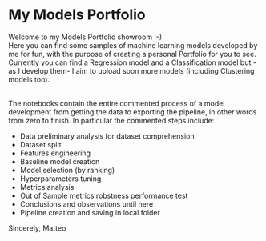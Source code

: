 # My Models Portfolio <br>
Welcome to my Models Portfolio showroom :-) <br> 
Here you can find some samples of machine learning models developed by me for fun, with the purpose of creating a personal Portfolio for you to see. <br>
 Currently you can find a Regression model and a Classification model but -as I develop them- I aim to upload soon more models (including Clustering models too).  <br> <br>

The notebooks contain the entire commented process of a model development from getting the data to exporting the pipeline, in other words from zero to finish.
In particular the commented steps include:

- Data preliminary analysis for dataset comprehension
- Dataset split
- Features engineering
- Baseline model creation
- Model selection (by ranking)
- Hyperparameters tuning
- Metrics analysis
- Out of Sample metrics robstness performance test
- Conclusions and observations until here
- Pipeline creation and saving in local folder

Sincerely, Matteo
